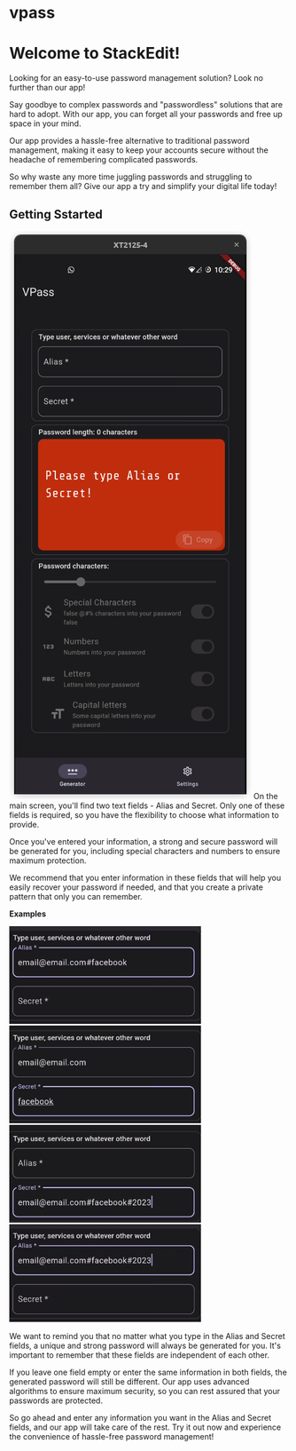 # vpass

# Welcome to StackEdit!

Looking for an easy-to-use password management solution? Look no further than our app!

Say goodbye to complex passwords and "passwordless" solutions that are hard to adopt. With our app, you can forget all your passwords and free up space in your mind.

Our app provides a hassle-free alternative to traditional password management, making it easy to keep your accounts secure without the headache of remembering complicated passwords.

So why waste any more time juggling passwords and struggling to remember them all? Give our app a try and simplify your digital life today!

## Getting Sstarted
![First screen](https://github.com/vinaooo/vpass/blob/master/Prints/Captura%20de%20tela%20de%202023-03-26%2010-29-50.png)
On the main screen, you'll find two text fields - Alias and Secret. Only one of these fields is required, so you have the flexibility to choose what information to provide.

Once you've entered your information, a strong and secure password will be generated for you, including special characters and numbers to ensure maximum protection.

We recommend that you enter information in these fields that will help you easily recover your password if needed, and that you create a private pattern that only you can remember.

**Examples**

![enter image description here](https://github.com/vinaooo/vpass/blob/master/Prints/Captura%20de%20tela%20de%202023-03-26%2011-12-22.png)
![Alias and Scret](https://github.com/vinaooo/vpass/blob/master/Prints/Captura%20de%20tela%20de%202023-03-26%2011-08-51.png)
![Different Alias and Secrets](https://github.com/vinaooo/vpass/blob/master/Prints/Captura%20de%20tela%20de%202023-03-26%2011-13-24.png)
![enter image description here](https://github.com/vinaooo/vpass/blob/master/Prints/Captura%20de%20tela%20de%202023-03-26%2011-12-33.png)

We want to remind you that no matter what you type in the Alias and Secret fields, a unique and strong password will always be generated for you. It's important to remember that these fields are independent of each other.

If you leave one field empty or enter the same information in both fields, the generated password will still be different. Our app uses advanced algorithms to ensure maximum security, so you can rest assured that your passwords are protected.

So go ahead and enter any information you want in the Alias and Secret fields, and our app will take care of the rest. Try it out now and experience the convenience of hassle-free password management!
<!--stackedit_data:
eyJoaXN0b3J5IjpbLTY3NjM2NTE0OCwtMTg4NzQ5NDMzMiwxND
cyMTU3NTY1LDE5OTU0NTQ5NTcsLTY3MzE4ODc4MF19
-->